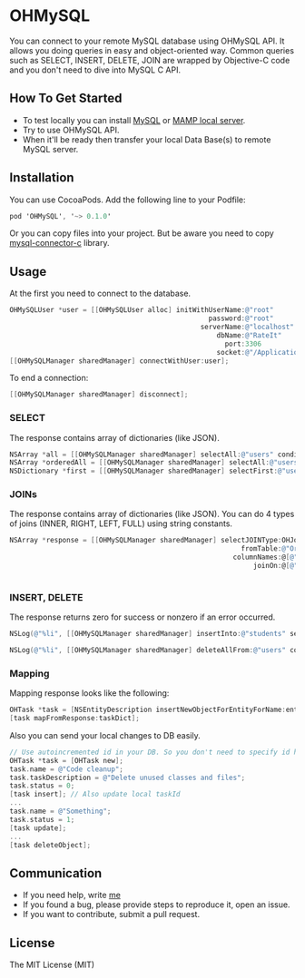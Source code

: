 # OHMySQL
You can connect to your remote MySQL database using OHMySQL API. It allows you doing queries in easy and object-oriented way. Common queries such as SELECT, INSERT, DELETE, JOIN are wrapped by Objective-C code and you don't need to dive into MySQL C API.

## How To Get Started
- To test locally you can install [MySQL](https://dev.mysql.com/downloads/mysql/) or [MAMP local server](https://www.mamp.info/en/).
- Try to use OHMySQL API. 
- When it'll be ready then transfer your local Data Base(s) to remote MySQL server.

## Installation
You can use CocoaPods. Add the following line to your Podfile:
```objective-c
pod 'OHMySQL', '~> 0.1.0'
```

Or you can copy files into your project. But be aware you need to copy [mysql-connector-c](https://github.com/ketzusaka/mysql-connector-c) library.

## Usage

At the first you need to connect to the database.

```objective-c
OHMySQLUser *user = [[OHMySQLUser alloc] initWithUserName:@"root"
                                                 password:@"root"
                                               serverName:@"localhost"
                                                   dbName:@"RateIt"
                                                     port:3306
                                                   socket:@"/Applications/MAMP/tmp/mysql/mysql.sock"];
[[OHMySQLManager sharedManager] connectWithUser:user];
```

To end a connection:
```objective-c
[[OHMySQLManager sharedManager] disconnect];
```
### SELECT 

The response contains array of dictionaries (like JSON).

```objective-c
NSArray *all = [[OHMySQLManager sharedManager] selectAll:@"users" condition:nil]);
NSArray *orderedAll = [[OHMySQLManager sharedManager] selectAll:@"users" condition:@"" orderBy:@[@"name", @"id"] ascending:YES]);
NSDictionary *first = [[OHMySQLManager sharedManager] selectFirst:@"users" condition:@"" orderBy:@[@"id"] ascending:NO];
```

### JOINs

The response contains array of dictionaries (like JSON). You can do 4 types of joins (INNER, RIGHT, LEFT, FULL) using string constants.
```objective-c
NSArray *response = [[OHMySQLManager sharedManager] selectJOINType:OHJoinInner
                                                         fromTable:@"Orders"
                                                       columnNames:@[@"Orders.id", @"Goods.name", @"Goods.description", @"Orders.orderCount", @"Company.companyName", @"Goods.count"]
                                                            joinOn:@[@"Goods":@"Orders.goodsId=Goods.id", @"Company":@"Orders.companyId=Company.Id"]];
                                   
```

### INSERT, DELETE

The response returns zero for success or nonzero if an error occurred. 
```objective-c
NSLog(@"%li", [[OHMySQLManager sharedManager] insertInto:@"students" set:@{ @"groupId" : @"1", @"userId" : first[@"id"] }]);
```

```objective-c
NSLog(@"%li", [[OHMySQLManager sharedManager] deleteAllFrom:@"users" condition:@"id>3"]);
```
    
### Mapping

Mapping response looks like the following:
```objective-c
OHTask *task = [NSEntityDescription insertNewObjectForEntityForName:entityName inManagedObjectContext:context];
[task mapFromResponse:taskDict];
```

Also you can send your local changes to DB easily.
```objective-c
// Use autoincremented id in your DB. So you don't need to specify id here. 
OHTask *task = [OHTask new];
task.name = @"Code cleanup";
task.taskDescription = @"Delete unused classes and files";
task.status = 0;
[task insert]; // Also update local taskId
...
task.name = @"Something";
task.status = 1;
[task update];
...
[task deleteObject];
```

## Communication
- If you need help, write [me](oleg.oleksan@gmail.com)
- If you found a bug, please provide steps to reproduce it, open an issue.
- If you want to contribute, submit a pull request.

## License 

The MIT License (MIT)
    
